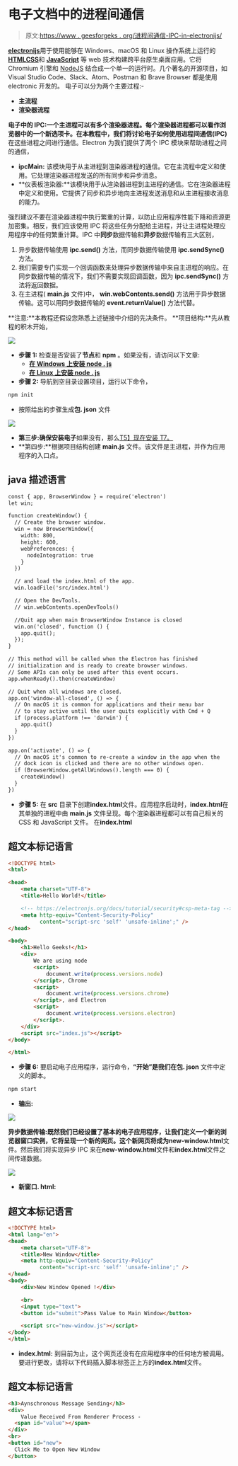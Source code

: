# 电子文档中的进程间通信

> 原文:[https://www . geesforgeks . org/进程间通信-IPC-in-electronijs/](https://www.geeksforgeeks.org/inter-process-communication-ipc-in-electronjs/)

[**electronijs**](https://www.geeksforgeeks.org/introduction-to-electronjs/)用于使用能够在 Windows、macOS 和 Linux 操作系统上运行的[**HTML**](https://www.geeksforgeeks.org/html-tutorials/)[**CSS**](https://www.geeksforgeeks.org/css-tutorials/)和 [**JavaScript**](https://www.geeksforgeeks.org/javascript-tutorial/) 等 web 技术构建跨平台原生桌面应用。它将 Chromium 引擎和 [NodeJS](https://www.geeksforgeeks.org/introduction-to-nodejs/) 结合成一个单一的运行时。几个著名的开源项目，如 Visual Studio Code、Slack、Atom、Postman 和 Brave Browser 都是使用 electronic 开发的。
电子可以分为两个主要过程:-

*   **主流程**
*   **渲染器流程**

**电子中的 IPC:**一个主进程可以有多个渲染器进程。每个渲染器进程都可以看作浏览器中的一个新选项卡。在本教程中，我们将讨论电子如何使用**进程间通信(IPC)** 在这些进程之间进行通信。Electron 为我们提供了两个 IPC 模块来帮助进程之间的通信，

*   **ipcMain:** 该模块用于从主进程到渲染器进程的通信。它在主流程中定义和使用。它处理渲染器进程发送的所有同步和异步消息。
*   **仪表板渲染器:**该模块用于从渲染器进程到主进程的通信。它在渲染器进程中定义和使用。它提供了同步和异步地向主进程发送消息和从主进程接收消息的能力。

强烈建议不要在渲染器进程中执行繁重的计算，以防止应用程序性能下降和资源更加密集。相反，我们应该使用 IPC 将这些任务分配给主进程，并让主进程处理应用程序中的任何繁重计算。IPC 中**同步**数据传输和**异步**数据传输有三大区别，

1.  异步数据传输使用 **ipc.send()** 方法，而同步数据传输使用 **ipc.sendSync()** 方法。
2.  我们需要专门实现一个回调函数来处理异步数据传输中来自主进程的响应。在同步数据传输的情况下，我们不需要实现回调函数，因为 **ipc.sendSync()** 方法将返回数据。
3.  在主进程( **main.js** 文件)中， **win.webContents.send()** 方法用于异步数据传输。这可以用同步数据传输的 **event.returnValue()** 方法代替。

**注意:**本教程还假设您熟悉上述链接中介绍的先决条件。
**项目结构:**先从教程的积木开始，

![](img/4039c091ce974cb856a45365e49953a8.png)

*   **步骤 1:** 检查是否安装了**节点**和 **npm** 。如果没有，请访问以下文章:
    *   [**在 Windows 上安装 node . js**](https://www.geeksforgeeks.org/installation-of-node-js-on-windows/)
    *   [**在 Linux 上安装 node . js**](https://www.geeksforgeeks.org/installation-of-node-js-on-linux/)
*   **步骤 2:** 导航到空目录设置项目，运行以下命令，

```html
npm init
```

*   按照给出的步骤生成**包. json** 文件

![](img/b4f3f02c80007b6f1bad3b5e49225766.png)

*   **第三步:**确保安装**电子**如果没有，那么[T5】现在安装 T7。](https://www.geeksforgeeks.org/introduction-to-electronjs/) 
*   **第四步:**根据项目结构创建 **main.js** 文件。该文件是主进程，并作为应用程序的入口点。

## java 描述语言

```html
const { app, BrowserWindow } = require('electron')
let win;

function createWindow() {
  // Create the browser window.
  win = new BrowserWindow({
    width: 800,
    height: 600,
    webPreferences: {
      nodeIntegration: true
    }
  })

  // and load the index.html of the app.
  win.loadFile('src/index.html')

  // Open the DevTools.
  // win.webContents.openDevTools()

  //Quit app when main BrowserWindow Instance is closed
  win.on('closed', function () {
    app.quit();
  });
}

// This method will be called when the Electron has finished
// initialization and is ready to create browser windows.
// Some APIs can only be used after this event occurs.
app.whenReady().then(createWindow)

// Quit when all windows are closed.
app.on('window-all-closed', () => {
  // On macOS it is common for applications and their menu bar
  // to stay active until the user quits explicitly with Cmd + Q
  if (process.platform !== 'darwin') {
    app.quit()
  }
})

app.on('activate', () => {
  // On macOS it's common to re-create a window in the app when the
  // dock icon is clicked and there are no other windows open.
  if (BrowserWindow.getAllWindows().length === 0) {
    createWindow()
  }
})
```

*   **步骤 5:** 在 **src** 目录下创建**index.html**文件。应用程序启动时，**index.html**在其单独的进程中由 **main.js** 文件呈现。每个渲染器进程都可以有自己相关的 CSS 和 JavaScript 文件。
    在**index.html**

## 超文本标记语言

```html
<!DOCTYPE html>
<html>

<head>
    <meta charset="UTF-8">
    <title>Hello World!</title>

    <!-- https://electronjs.org/docs/tutorial/security#csp-meta-tag -->
    <meta http-equiv="Content-Security-Policy"
          content="script-src 'self' 'unsafe-inline';" />
</head>

<body>
    <h1>Hello Geeks!</h1>
    <div>
        We are using node
        <script>
            document.write(process.versions.node)
        </script>, Chrome
        <script>
            document.write(process.versions.chrome)
        </script>, and Electron
        <script>
            document.write(process.versions.electron)
        </script>.
    </div>
    <script src="index.js"></script>
</body>

</html>
```

*   **步骤 6:** 要启动电子应用程序，运行命令，**“开始”**是我们在**包. json** 文件中定义的脚本。

```html
npm start
```

*   **输出:**

![](img/92df82929a9ffba011125b299f9888c8.png)

**异步数据传输:**既然我们已经设置了基本的电子应用程序，让我们定义一个新的浏览器窗口实例，它将呈现一个新的网页。这个新网页将成为**new-window.html**文件。然后我们将实现异步 IPC 来在**new-window.html**文件和**index.html**文件之间传递数据。

![](img/15caf9b21c589f6ba4e4854f31732a1c.png)

*   **新窗口. html:**

## 超文本标记语言

```html
<!DOCTYPE html>
<html lang="en">
<head>
    <meta charset="UTF-8">
    <title>New Window</title>
    <meta http-equiv="Content-Security-Policy"
          content="script-src 'self' 'unsafe-inline';" />
</head>
<body>
    <div>New Window Opened !</div>

    <br>
    <input type="text">
    <button id="submit">Pass Value to Main Window</button>

    <script src="new-window.js"></script>
</body>
</html>
```

*   **index.html:** 到目前为止，这个网页还没有在应用程序中的任何地方被调用。要进行更改，请将以下代码插入脚本标签正上方的**index.html**文件。

## 超文本标记语言

```html
<h3>Aynschronous Message Sending</h3>
<div>
    Value Received From Renderer Process -
  <span id="value"></span>
</div>
<br>
<button id="new">
  Click Me to Open New Window
</button>
```